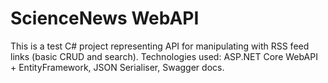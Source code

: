 # ScienceNews WebAPI 
This is a test C# project representing API for manipulating with RSS feed links (basic CRUD and search). 
Technologies used:  ASP.NET Core WebAPI + EntityFramework, JSON Serialiser, Swagger docs. 
